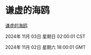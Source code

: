 # 谦虚的海鸥
[谦虚的海鸥](http://219.139.197.74:56308/qxdho/course/base/hotlink/index.php)

2024年 11月 03日 星期日 02:00:01 CST

2024年 11月 02日 星期六 18:00:01 GMT
